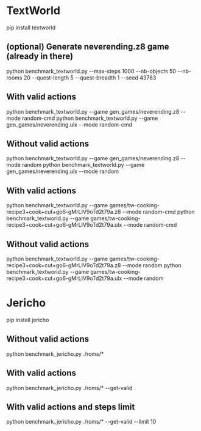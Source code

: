 
# TextWorld
pip install textworld

## (optional) Generate neverending.z8 game (already in there)
python benchmark_textworld.py --max-steps 1000 --nb-objects 50 --nb-rooms 20 --quest-length 5 --quest-breadth 1 --seed 43783

## With valid actions
python benchmark_textworld.py --game gen_games/neverending.z8 --mode random-cmd
python benchmark_textworld.py --game gen_games/neverending.ulx --mode random-cmd

## Without valid actions
python benchmark_textworld.py --game gen_games/neverending.z8 --mode random
python benchmark_textworld.py --game gen_games/neverending.ulx --mode random

## With valid actions
python benchmark_textworld.py --game games/tw-cooking-recipe3+cook+cut+go6-gMrLIV9oTd2t79a.z8 --mode random-cmd
python benchmark_textworld.py --game games/tw-cooking-recipe3+cook+cut+go6-gMrLIV9oTd2t79a.ulx --mode random-cmd

## Without valid actions
python benchmark_textworld.py --game games/tw-cooking-recipe3+cook+cut+go6-gMrLIV9oTd2t79a.z8 --mode random
python benchmark_textworld.py --game games/tw-cooking-recipe3+cook+cut+go6-gMrLIV9oTd2t79a.ulx --mode random


# Jericho
pip install jericho

## Without valid actions
python benchmark_jericho.py ./roms/*

## With valid actions
python benchmark_jericho.py ./roms/* --get-valid

## With valid actions and steps limit
python benchmark_jericho.py ./roms/* --get-valid --limit 10
